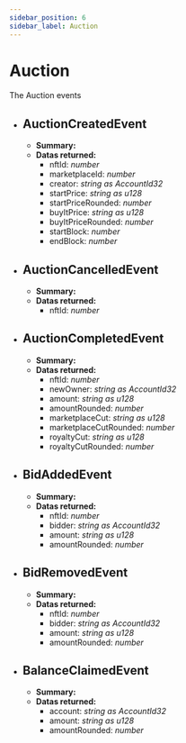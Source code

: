 ```yaml
---
sidebar_position: 6
sidebar_label: Auction
---
```


# Auction

The Auction events


- ## AuctionCreatedEvent  
	- **Summary:** 
	- **Datas returned:** 
		- nftId: *number*
  		- marketplaceId: *number*
  		- creator: *string as AccountId32*
  		- startPrice: *string as u128*
  		- startPriceRounded: *number*
  		- buyItPrice: *string as u128*
  		- buyItPriceRounded: *number*
  		- startBlock: *number*
  		- endBlock: *number*


- ## AuctionCancelledEvent  
	- **Summary:** 
	- **Datas returned:** 
		- nftId: *number*


- ## AuctionCompletedEvent  
	- **Summary:** 
	- **Datas returned:** 
		- nftId: *number*
  		- newOwner: *string as AccountId32*
  		- amount: *string as u128*
  		- amountRounded: *number*
  		- marketplaceCut: *string as u128*
  		- marketplaceCutRounded: *number*
  		- royaltyCut: *string as u128*
  		- royaltyCutRounded: *number*


- ## BidAddedEvent  
	- **Summary:** 
	- **Datas returned:** 
		- nftId: *number*
  		- bidder: *string as AccountId32*
  		- amount: *string as u128*
  		- amountRounded: *number*


- ## BidRemovedEvent  
	- **Summary:** 
	- **Datas returned:** 
		- nftId: *number*
  		- bidder: *string as AccountId32*
  		- amount: *string as u128*
  		- amountRounded: *number*


- ## BalanceClaimedEvent  
	- **Summary:** 
	- **Datas returned:** 
		- account: *string as AccountId32*
  		- amount: *string as u128*
  		- amountRounded: *number*